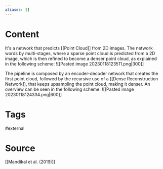 ```yaml
---
aliases: []
---
```

# Content
It's a network that predicts [[Point Cloud]] from 2D images.
The network words by multi-stages, where a sparse point cloud is predicted from a 2D image, which is then refined to become a denser point cloud, as explained in the following scheme:
![[Pasted image 20230118123511.png|300]]

The pipeline is composed by an encoder-decoder network that creates the first point cloud, followed by the recursive use of a [[Dense Reconstruction Network]], that keeps upsampling the point cloud, making it denser. An overview can be seen in the following scheme:
![[Pasted image 20230118124334.png|600]]



# Tags
#external 

# Source
[[Mandikal et al. (2019)]]
